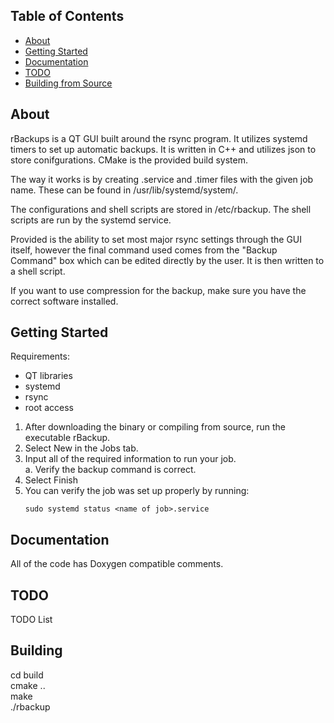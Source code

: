 ## Table of Contents
- [About](#about)
- [Getting Started](#getting-started)
- [Documentation](#documentation)
- [TODO](#todo)
- [Building from Source](#building)

## About

rBackups is a QT GUI built around the rsync program. It utilizes systemd timers to set up automatic backups. It is written in C++ and utilizes json to store conifgurations. CMake is the provided build system.  
  
The way it works is by creating .service and .timer files with the given job name. These can be found in /usr/lib/systemd/system/.  

The configurations and shell scripts are stored in /etc/rbackup. The shell scripts are run by the systemd service.

Provided is the ability to set most major rsync settings through the GUI itself, however the final command used comes from the "Backup Command" box which can be edited directly by the user. It is then written to a shell script.  

If you want to use compression for the backup, make sure you have the correct software installed.

## Getting Started
Requirements:  
* QT libraries
* systemd
* rsync
* root access
1. After downloading the binary or compiling from source, run the executable rBackup.
2. Select New in the Jobs tab.
3. Input all of the required information to run your job.  
    a. Verify the backup command is correct.
4. Select Finish
5. You can verify the job was set up properly by running:  
    ```
    sudo systemd status <name of job>.service
    ```

## Documentation
All of the code has Doxygen compatible comments.

## TODO
TODO List

## Building

cd build  
cmake ..  
make  
./rbackup  
